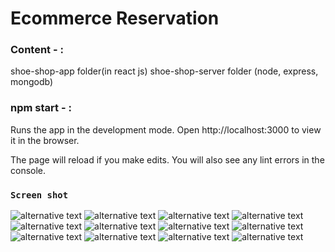  # Ecommerce Reservation

### Content - :
  shoe-shop-app folder(in react js)
  shoe-shop-server folder (node, express, mongodb)


### npm start - :
Runs the app in the development mode.
Open http://localhost:3000 to view it in the browser.

The page will reload if you make edits.
You will also see any lint errors in the console.

### `Screen shot`
 ![alternative text](0.png "img")
 ![alternative text](1.png "img")
 ![alternative text](2.png "img")
 ![alternative text](3.png "img")
 ![alternative text](4.png "img")
 ![alternative text](5.png "img")
 ![alternative text](6.png "img")
 ![alternative text](7.png "img")
 ![alternative text](8.png "img")
 ![alternative text](9.png "img")
 ![alternative text](10.png "img")
 ![alternative text](11.png "img")
